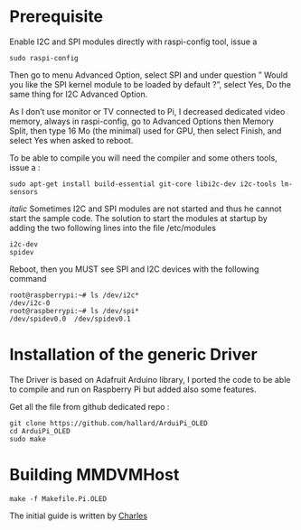 # Prerequisite 

Enable I2C and SPI modules directly with raspi-config tool, issue a
```
sudo raspi-config
```

Then go to menu Advanced Option, select SPI and under question ” Would you like the SPI kernel module to be loaded by default ?”, select Yes, Do the same thing for I2C Advanced Option.

As I don’t use monitor or TV connected to Pi, I decreased dedicated video memory, always in raspi-config, go to Advanced Options then Memory Split, then type 16 Mo (the minimal) used for GPU, then select Finish, and select Yes when asked to reboot.

To be able to compile you will need the compiler and some others tools, issue a :

```
sudo apt-get install build-essential git-core libi2c-dev i2c-tools lm-sensors
```
*italic* Sometimes I2C and SPI modules are not started and thus he cannot start the sample code. The solution to start the modules at startup by adding the two following lines into the file /etc/modules

```
i2c-dev
spidev
```
Reboot, then you MUST see SPI and I2C devices with the following command

```
root@raspberrypi:~# ls /dev/i2c*
/dev/i2c-0
root@raspberrypi:~# ls /dev/spi*
/dev/spidev0.0  /dev/spidev0.1
```
# Installation of the generic Driver

The Driver is based on Adafruit Arduino library, I ported the code to be able to compile and run on Raspberry Pi but added also some features.

Get all the file from github dedicated repo :
```
git clone https://github.com/hallard/ArduiPi_OLED
cd ArduiPi_OLED
sudo make
```

# Building MMDVMHost
```
make -f Makefile.Pi.OLED
```

The initial guide is written by [Charles](http://hallard.me/adafruit-oled-display-driver-for-pi/)
